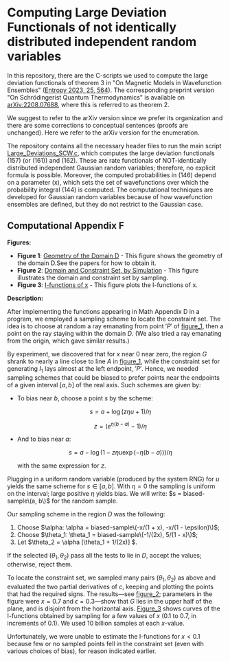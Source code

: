 # Computing Large Deviation Functionals of not identically distributed independent random variables

In this repository, there are the C-scripts we used to compute the large deviation functionals of theorem 3 in "On Magnetic Models in Wavefunction Ensembles" ([Entropy 2023, 25, 564](https://www.mdpi.com/1099-4300/25/4/564)).
The corresponding preprint version "On Schrödingerist Quantum Thermodynamics" is available on [arXiv:2208.07688](http://arxiv.org/abs/2208.07688), where this is referred to as theorem 2.

We suggest to refer to the arXiv version since we prefer its organization and there are some corrections to conceptual sentences (proofs are unchanged).
Here we refer to the arXiv version for the enumeration.

The repository contains all the necessary header files to run the main script [Large_Deviations_SCW.c](Large_Deviations_SCW.c), which computes the large deviation functionals (157) (or (161)) and (162). These are rate functionals of NOT-identically distributed independent Gaussian random variables; therefore, no explicit formula is possible. Moreover, the computed probabilities in (146) depend on a parameter \(x\), which sets the set of wavefunctions over which the probability integral (144) is computed. The computational techniques are developed for Gaussian random variables because of how wavefunction ensembles are defined, but they do not restrict to the Gaussian case.


## Computational Appendix F

**Figures:**
- **Figure 1**: [Geometry of the Domain D](figures/figure_1.png) - This figure shows the geometry of the domain D.See the papers for how to obtain it.
- **Figure 2**: [Domain and Constraint Set, by Simulation](figures/SCW_D_and_G_plot.pdf) - This figure illustrates the domain and constraint set by sampling.
- **Figure 3**: [I-functions of x](figures/SCWIplot.pdf) - This figure plots the I-functions of x.



**Description:**

After implementing the functions appearing in Math Appendix D in a program, we employed a sampling scheme to locate the constraint set. The idea is to choose at random a ray emanating from point $'P'$ of [figure_1](figures/figure_1.png), then a point on the ray staying within the domain $D$. (We also tried a ray emanating from the origin, which gave similar results.)

By experiment, we discovered that for $x$ near $0$ near zero, the region $G$ shrank to nearly a line close to line $A$ in [figure_1](figures/figure_1.png), while the constraint set for generating $I_1$ lays almost at the left endpoint, $'P'$. Hence, we needed sampling schemes that could be biased to prefer points near the endpoints of a given interval $[a, b]$ of the real axis. Such schemes are given by:

- To bias near $b$, choose a point $s$ by the scheme:
  
  $$s = a + \log(z \eta u + 1)/\eta$$
  
  $$z = (e^{\eta(b-a)} - 1)/\eta$$

- And to bias near $a$:

  $$s = a - \log(1 - z \eta u \exp(-\eta(b - a)))/\eta$$

  with the same expression for $z$.

Plugging in a uniform random variable (produced by the system RNG) for $u$ yields the same scheme for $s \in [a, b]$. With $\eta = 0$ the sampling is uniform on the interval; large positive $\eta$ yields bias. We will write: $s = biased-sample\(a, b\)$ for the random sample.

Our sampling scheme in the region $D$ was the following:

1. Choose $\alpha: \alpha = biased-sample\(-x/(1 + x), -x/(1 - \epsilon)\)$;
2. Choose $\theta_1: \theta_1 = biased-sample\(-1/(2x), 5/(1 - x)\)$;
3. Let $\theta_2 = \alpha [\theta_1 + 1/(2x)] $.

If the selected $(\theta_1, \theta_2)$ pass all the tests to lie in $D$, accept the values; otherwise, reject them.

To locate the constraint set, we sampled many pairs $(\theta_1, \theta_2)$ as above and evaluated the two partial derivatives of $c$, keeping and plotting the points that had the required signs. The results—see [figure_2](figures/figure_2.png); parameters in the figure were $x = 0.7$ and $\epsilon = 0.3$—show that $G$ lies in the upper half of the plane, and is disjoint from the horizontal axis. [Figure_3](figures/figure_1.png) shows curves of the I-functions obtained by sampling for a few values of $x$ ($0.1$ to $0.7$, in increments of $0.1$). We used $10$ billion samples at each $x$-value.

Unfortunately, we were unable to estimate the I-functions for $x < 0.1$ because few or no sampled points fell in the constraint set (even with various choices of bias), for reason indicated earlier.

